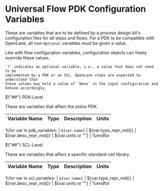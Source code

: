# Universal Flow PDK Configuration Variables
These are variables that are to be defined by a process design kit's
configuration files for *all* steps and flows. For a PDK to be compatible with
OpenLane, all non-`Optional` variables *must* be given a value.

Like with flow configuration variables, configuration objects can freely
override these values.

```{note}
`?` indicates an optional variable, i.e., a value that does not need to be
implemented by a PDK or an SCL. OpenLane steps are expected to understand that
these values may hold a value of `None` in the input configuration and
behave accordingly.
```

${"##"} PDK-Level

These are variables that affect the entire PDK.

| Variable Name | Type | Description | Units |
| - | - | - | - |
%for var in pdk_variables:
| <a name="${var.name.lower()}"></a>`${var.name}` | ${var.type_repr_md()} | ${var.desc_repr_md()} | ${var.units or ""} |
%endfor

${"##"} SCL-Level

These are variables that affect a specific standard-cell library.

| Variable Name | Type | Description | Units |
| - | - | - | - |
%for var in scl_variables:
| <a name="${var.name.lower()}"></a>`${var.name}` | ${var.type_repr_md()}  | ${var.desc_repr_md()} | ${var.units or ""} |
%endfor